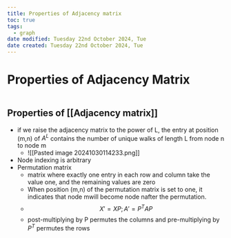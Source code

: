 ```yaml
---
title: Properties of Adjacency matrix
toc: true
tags:
  - graph
date modified: Tuesday 22nd October 2024, Tue
date created: Tuesday 22nd October 2024, Tue
---
```


# Properties of Adjacency Matrix
```toc
```

## Properties of [[Adjacency matrix]]
- if we raise the adjacency matrix to the power of L, the entry at position (m,n) of $A^L$ contains the number of unique walks of length L from node n to node m
	- ![[Pasted image 20241030114233.png]]
- Node indexing is arbitrary
- Permutation matrix
	- matrix where exactly one entry in each row and column take the value one, and the remaining values are zero
	- When position (m,n) of the permutation matrix is set to one, it indicates that node mwill become node nafter the permutation.
	- $$X' = XP ; A' = P^{T}AP$$
	- post-multiplying by P permutes the columns and pre-multiplying by $P^T$ permutes the rows